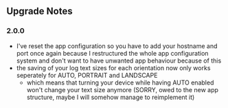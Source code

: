## Upgrade Notes

### 2.0.0
- I've reset the app configuration so you have to add your hostname and port once again because I restructured the whole app configuration system and don't want to have unwanted app behaviour because of this
- the saving of your log text sizes for each orientation now only works seperately for AUTO, PORTRAIT and LANDSCAPE
    - which means that turning your device while having AUTO enabled won't change your text size anymore (SORRY, owed to the new app structure, maybe I will somehow manage to reimplement it)
